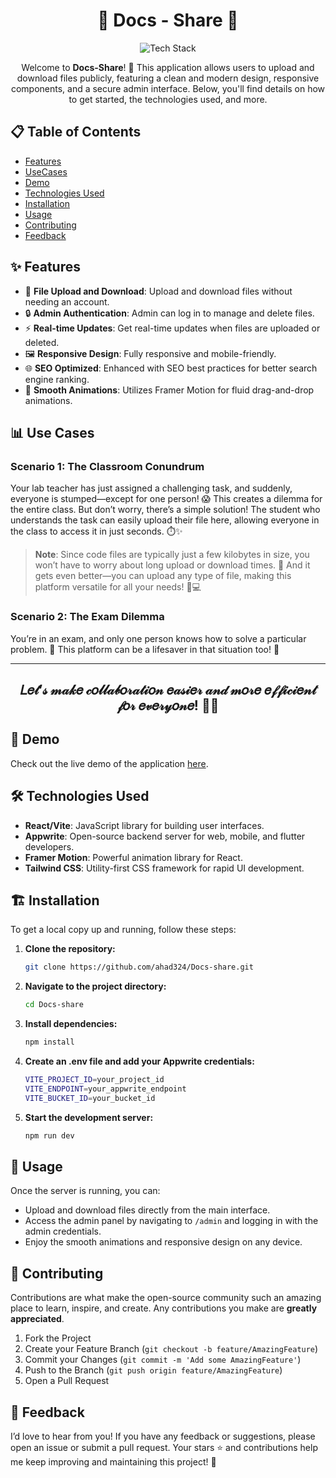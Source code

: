 <h1 align="center">📜 <strong>Docs - Share</strong> 🤝</h1>

<div align="center">
    <img src="https://skillicons.dev/icons?i=react,vite,tailwind,css,appwrite" alt="Tech Stack" />
</div>

<p align="center">
    Welcome to <strong>Docs-Share</strong>! 🚀 This application allows users to upload and download files publicly, featuring a clean and modern design, responsive components, and a secure admin interface. Below, you'll find details on how to get started, the technologies used, and more.
</p>

## 📋 Table of Contents

- [Features](#-features)
- [UseCases](#-usecases)
- [Demo](#-demo)
- [Technologies Used](#-technologies-used)
- [Installation](#-installation)
- [Usage](#-usage)
- [Contributing](#-contributing)
- [Feedback](#-feedback)

## ✨ Features

- 📁 **File Upload and Download**: Upload and download files without needing an account.
- 🔒 **Admin Authentication**: Admin can log in to manage and delete files.
- ⚡ **Real-time Updates**: Get real-time updates when files are uploaded or deleted.
- 🖼️ **Responsive Design**: Fully responsive and mobile-friendly.
- 🌐 **SEO Optimized**: Enhanced with SEO best practices for better search engine ranking.
- 🎨 **Smooth Animations**: Utilizes Framer Motion for fluid drag-and-drop animations.
## 📊 **Use Cases**

### **Scenario 1: The Classroom Conundrum**
Your lab teacher has just assigned a challenging task, and suddenly, everyone is stumped—except for one person! 😱 This creates a dilemma for the entire class. But don’t worry, there’s a simple solution! The student who understands the task can easily upload their file here, allowing everyone in the class to access it in just seconds. ⏱️✨ 

> **Note**: Since code files are typically just a few kilobytes in size, you won’t have to worry about long upload or download times. 🚀 And it gets even better—you can upload any type of file, making this platform versatile for all your needs! 📂💻

### **Scenario 2: The Exam Dilemma**
You’re in an exam, and only one person knows how to solve a particular problem. 🤔 This platform can be a lifesaver in that situation too! 🙌

---

<p align="center" >
    <h2 align="center">𝐿𝑒𝓉’𝓈 𝓂𝒶𝓀𝑒 𝒸𝑜𝓁𝓁𝒶𝒷𝑜𝓇𝒶𝓉𝒾𝑜𝓃 𝑒𝒶𝓈𝒾𝑒𝓇 𝒶𝓃𝒹 𝓂𝑜𝓇𝑒 𝑒𝒻𝒻𝒾𝒸𝒾𝑒𝓃𝓉 𝒻𝑜𝓇 𝑒𝓋𝑒𝓇𝓎𝑜𝓃𝑒! 🤝💡</h2>
</p>

## 🎥 Demo

Check out the live demo of the application [here](https://docs-share.netlify.app/).

## 🛠️ Technologies Used

- **React/Vite**: JavaScript library for building user interfaces.
- **Appwrite**: Open-source backend server for web, mobile, and flutter developers.
- **Framer Motion**: Powerful animation library for React.
- **Tailwind CSS**: Utility-first CSS framework for rapid UI development.

## 🏗️ Installation

To get a local copy up and running, follow these steps:

1. **Clone the repository:**

    ```bash
    git clone https://github.com/ahad324/Docs-share.git
    ```

2. **Navigate to the project directory:**

    ```bash
    cd Docs-share
    ```

3. **Install dependencies:**

    ```bash
    npm install
    ```

4. **Create an .env file and add your Appwrite credentials:**

    ```bash
    VITE_PROJECT_ID=your_project_id
    VITE_ENDPOINT=your_appwrite_endpoint
    VITE_BUCKET_ID=your_bucket_id
    ```

5. **Start the development server:**

    ```bash
    npm run dev
    ```

## 🚀 Usage

Once the server is running, you can:

- Upload and download files directly from the main interface.
- Access the admin panel by navigating to `/admin` and logging in with the admin credentials.
- Enjoy the smooth animations and responsive design on any device.

## 🤝 Contributing

Contributions are what make the open-source community such an amazing place to learn, inspire, and create. Any contributions you make are **greatly appreciated**.

1. Fork the Project
2. Create your Feature Branch (`git checkout -b feature/AmazingFeature`)
3. Commit your Changes (`git commit -m 'Add some AmazingFeature'`)
4. Push to the Branch (`git push origin feature/AmazingFeature`)
5. Open a Pull Request

## 💬 Feedback

I’d love to hear from you! If you have any feedback or suggestions, please open an issue or submit a pull request. Your stars ⭐ and contributions help me keep improving and maintaining this project! 🙌
